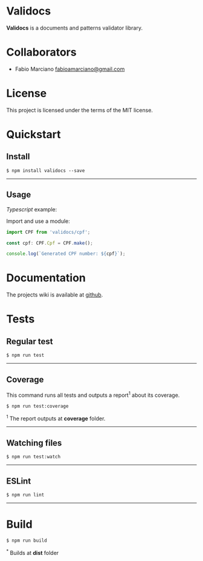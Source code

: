 # Validocs

**Validocs** is a documents and patterns validator library.

# Collaborators

- Fabio Marciano <fabioamarciano@gmail.com>

# License

This project is licensed under the terms of the MIT license.

# Quickstart

## Install

```shell
$ npm install validocs --save
```

---

## Usage

_Typescript_ example:

Import and use a module:

```typescript
import CPF from 'validocs/cpf';

const cpf: CPF.Cpf = CPF.make();

console.log(`Generated CPF number: ${cpf}`);
```

# Documentation

The projects wiki is available at [github](https://github.com/FabioMarciano/validocs/wiki).

# Tests

## Regular test

```shell
$ npm run test
```

---

## Coverage

This command runs all tests and outputs a report<sup>1</sup> about its coverage.

```shell
$ npm run test:coverage
```

<sup>1</sup> The report outputs at **coverage** folder.

---

## Watching files

```shell
$ npm run test:watch
```

---

## ESLint

```shell
$ npm run lint
```

---

# Build

```shell
$ npm run build
```

<sup>\*</sup> Builds at **dist** folder
